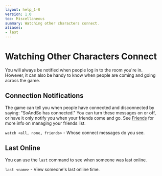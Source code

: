 ```yaml
---
layout: help_1-0
version: 1.0
toc: Miscellaneous
summary: Watching other characters connect.
aliases:
- last
---
```

# Watching Other Characters Connect

You will always be notified when people log in to the room you're in.  However, it can also be handy to know when people are coming and going across the game.

## Connection Notifications

The game can tell you when people have connected and disconnected by saying: "SoAndSo has connected."  You can turn these messages on or off, or have it only notify you when your friends come and go. See [Friends](/help/1-0/friends/friends) for more info on managing your friends list.

`watch <all, none, friends>` - Whose connect messages do you see.

## Last Online

You can use the `last` command to see when someone was last online.

`last <name>` - View someone's last online time.


